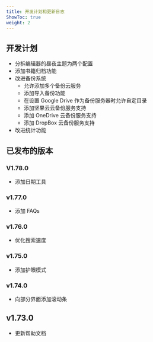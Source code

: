 ```yaml
---
title: 开发计划和更新日志
ShowToc: true
weight: 2
---
```


## 开发计划

- 分拆编辑器的昼夜主题为两个配置
- 添加书籍归档功能
- 改进备份系统
    - 允许添加多个备份云服务
    - 添加导入备份功能
    - 在设置 Google Drive 作为备份服务器时允许自定目录
    - 添加坚果云云备份服务支持
    - 添加 OneDrive 云备份服务支持
    - 添加 DropBox 云备份服务支持
- 改进统计功能

## 已发布的版本

### V1.78.0

- 添加日期工具

### v1.77.0

- 添加 FAQs

### v1.76.0

- 优化搜索速度

### v1.75.0

- 添加护眼模式

### v1.74.0

- 向部分界面添加滚动条

## v1.73.0

- 更新帮助文档
